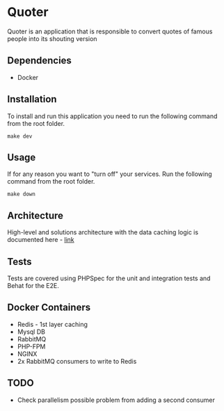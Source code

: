 # Quoter

Quoter is an application that is responsible to convert quotes of famous people into its shouting version


## Dependencies

- Docker

## Installation

To install and run this application you need to run the following command from the root folder.

```
make dev
```

## Usage

If for any reason you want to "turn off" your services. Run the following command from the root folder. 

```
make down
```

## Architecture

High-level and solutions architecture with the data caching logic is documented here -  [link](https://excalidraw.com/#room=9ea957ec4190bf778cbb,mEdlWUcapIieeimujinjcw)


## Tests

Tests are covered using PHPSpec for the unit and integration tests and Behat for the E2E.

## Docker Containers

- Redis - 1st layer caching
- Mysql DB
- RabbitMQ
- PHP-FPM
- NGINX
- 2x RabbitMQ consumers to write to Redis


## TODO
- Check parallelism possible problem from adding a second consumer
